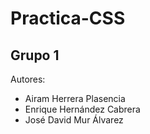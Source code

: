 ﻿# Practica-CSS


## Grupo 1
Autores:

  * Airam Herrera Plasencia
  * Enrique Hernández Cabrera
  * José David Mur Álvarez
